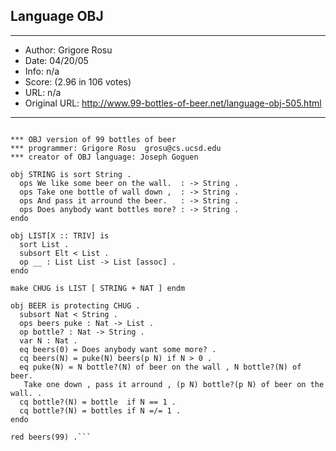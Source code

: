 
## Language OBJ ##
---
- Author: Grigore Rosu
- Date: 04/20/05
- Info: n/a
- Score:  (2.96 in 106 votes)
- URL: n/a
- Original URL: http://www.99-bottles-of-beer.net/language-obj-505.html
---

```OBJ is an algebraic specification language.

*** OBJ version of 99 bottles of beer
*** programmer: Grigore Rosu  grosu@cs.ucsd.edu
*** creator of OBJ language: Joseph Goguen

obj STRING is sort String .
  ops We like some beer on the wall.  : -> String .
  ops Take one bottle of wall down ,  : -> String .
  ops And pass it arround the beer.   : -> String .
  ops Does anybody want bottles more? : -> String .
endo

obj LIST[X :: TRIV] is
  sort List .
  subsort Elt < List .
  op __ : List List -> List [assoc] .
endo

make CHUG is LIST [ STRING + NAT ] endm

obj BEER is protecting CHUG .
  subsort Nat < String .
  ops beers puke : Nat -> List .
  op bottle? : Nat -> String .
  var N : Nat .
  eq beers(0) = Does anybody want some more? .
  cq beers(N) = puke(N) beers(p N) if N > 0 .
  eq puke(N) = N bottle?(N) of beer on the wall , N bottle?(N) of beer.
   Take one down , pass it arround , (p N) bottle?(p N) of beer on the wall. .
  cq bottle?(N) = bottle  if N == 1 .
  cq bottle?(N) = bottles if N =/= 1 .
endo

red beers(99) .```
